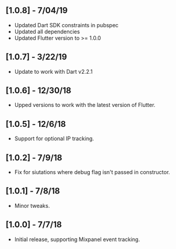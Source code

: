 ## [1.0.8] - 7/04/19
* Updated Dart SDK constraints in pubspec
* Updated all dependencies
* Updated Flutter version to >= 1.0.0

## [1.0.7] - 3/22/19

* Update to work with Dart v2.2.1

## [1.0.6] - 12/30/18

* Upped versions to work with the latest version of Flutter.

## [1.0.5] - 12/6/18

* Support for optional IP tracking.

## [1.0.2] - 7/9/18

* Fix for siutations where debug flag isn't passed in constructor.

## [1.0.1] - 7/8/18

* Minor tweaks.

## [1.0.0] - 7/7/18

* Initial release, supporting Mixpanel event tracking.
